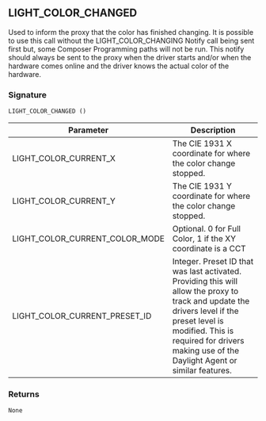 ## LIGHT\_COLOR\_CHANGED

Used to inform the proxy that the color has finished changing.  It is possible to use this call without the LIGHT\_COLOR\_CHANGING Notify call being sent first but, some Composer Programming paths will not be run.  This notify should always be sent to the proxy when the driver starts and/or when the hardware comes online and the driver knows the actual color of the hardware.


### Signature

`LIGHT_COLOR_CHANGED ()`


| Parameter | Description |
| --- | --- |
| LIGHT\_COLOR\_CURRENT\_X | The CIE 1931 X coordinate for where the color change stopped. |
| LIGHT\_COLOR\_CURRENT\_Y | The CIE 1931 Y coordinate for where the color change stopped. |
| LIGHT\_COLOR\_CURRENT\_COLOR\_MODE | Optional. 0 for Full Color, 1 if the XY coordinate is a CCT |
| LIGHT\_COLOR\_CURRENT\_PRESET\_ID | Integer. Preset ID that was last activated. Providing this will allow the proxy to track and update the drivers level if the preset level is modified. This is required for drivers making use of the Daylight Agent or similar features.


### Returns

`None`